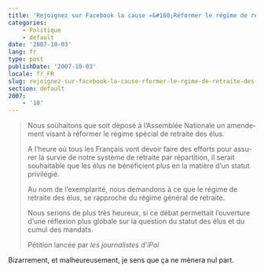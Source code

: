 ```yaml
---
title: 'Rejoignez sur Facebook la cause «&#160;Réformer le régime de retraite des élus&#160;»'
categories:
    - Politique
    - default
date: '2007-10-03'
lang: fr
type: post
publishDate: '2007-10-03'
locale: fr_FR
slug: rejoignez-sur-facebook-la-cause-rformer-le-rgime-de-retraite-des-lus
section: default
2007:
    - '10'
---
```


> Nous souhai­tons que soit déposé à l’As­sem­blée Natio­nale un amen­de­ment visant à réfor­mer le régime spécial de retraite des élus.  
> 
>   A l’heure où tous les Français vont devoir faire des efforts pour assu­rer la survie de notre système de retraite par répar­ti­tion, il serait souhai­table que les élus ne béné­fi­cient plus en la matière d’un statut privi­lé­gié.  
> 
>   Au nom de l’exem­pla­rité, nous deman­dons à ce que le régime de retraite des élus, se rapproche du régime géné­ral de retraite.  
> 
>   Nous serions de plus très heureux, si ce débat permet­tait l’ou­ver­ture d’une réflexion plus globale sur la ques­tion du statut des élus et du cumul des mandats.  
> 
>   Pétition lancée par <cite>les journalistes d'iPol</cite>

Bizarrement, et malheureusement, je sens que ça ne mènera nul part.
